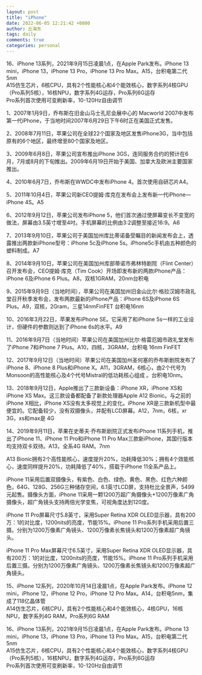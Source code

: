 ```yaml
---
layout: post
title: "iPhone"
date: 2022-06-05 12:21:42 +0800
author: 丘海东 
tags: daily
comments: true
categories: personal
---
```

16、iPhone 13系列，2021年9月15日凌晨1点，在Apple Park发布。iPhone 13 mini，iPhone 13，iPhone 13 Pro，iPhone 13 Pro Max。A15，台积电第二代5nm  
A15仿生芯片，6核CPU，具有2个性能核心和4个能效核心，数字系列4核GPU（Pro系列5核），16核NPU，数字系列4G运存，Pro系列6G运存  
Pro系列首次使用可变刷新率，10-120Hz自由调节

<!--more-->

1、2007年1月9日，乔布斯在旧金山马士孔尼会展中心的 Macworld 2007中发布第一代iPhone，于当地时间2007年6月29日下午6时正在美国正式发售。

2、2008年7月11日，苹果公司在全球22个国家及地区发售iPhone3G，当中包括原有的6个地区，最终增至80个国家及地区。

3、2009年6月8日，苹果公司宣布推出iPhone 3GS，连同服务合约的预计在6月，7月或8月的下旬推出。2009年6月19日开始于美国、加拿大及欧洲主要国家推出。

4、2010年6月7日，乔布斯在WWDC中发布iPhone 4。首次使用自研芯片A4。

5、2011年10月4日，苹果公司新CEO提姆·库克在发布会上发布新一代iPhone—iPhone 4S。A5

6、2012年9月12日，苹果公司发布iPhone 5，他们首次通过使屏幕变长不变宽的做法，屏幕由3.5英寸增至4吋。手机屏幕的比例由3:2调整至接近16:9。A6

7、2013年9月10日，苹果公司于美国加州库比蒂诺备受瞩目的新闻发布会上，透露推出两款新iPhone型号：iPhone 5c及iPhone 5s。iPhone5c手机由五种颜色的塑料制成。A7

8、2014年9月10日，苹果公司在美国加州库部蒂诺市弗林特剧院（Flint Center）召开发布会，CEO提姆·库克（Tim Cook）开场即发布新的两款iPhone产品：iPhone 6及iPhone 6 Plus。A8，双核1GRAM，20nm台积电

9、2015年9月9日（当地时间），苹果公司在美国加州旧金山比尔·格拉汉姆市政礼堂召开秋季发布会，发布两款最新的iPhone产品：iPhone 6S及iPhone 6S Plus。A9，双核，2Gram，三星14nmFinFET 台积电16nm

10、2016年3月22日，苹果发布iPhone SE。它采用了和iPhone 5s一样的工业设计，但硬件的参数则达到了iPhone 6s的水平。A9

11、2016年9月7日（当地时间）苹果公司在美国加州比尔·格雷厄姆市政礼堂发布了iPhone 7和iPhone 7 Plus。A10，四核，3GRAM，台积电 16nm FinFET

12、2017年9月12日（当地时间）苹果公司在美国加州圣何塞的乔布斯剧院发布了iPhone 8、iPhone 8 Plus和iPhone X。A11，3GRAM，6核心，由2个代号为Monsoon的高性能核心及4个代号Mistral的低功耗核心组成 。台积电10nm。

13、2018年9月12日，Apple推出了三款新设备：iPhone XR，iPhone XS和iPhone XS Max。这三款设备都配备了新款处理器Apple A12 Bionic。与之前的iPhone X相比，iPhone XS没有太多视觉上的变化。iPhone XR是三款新机型中最便宜的。它配备较少，没有双摄像头，并配有LCD屏幕。A12，7nm，6核，xr 3G，xs和max是 4G

14、2019年9月11日，苹果在史蒂夫·乔布斯剧院正式发布iPhone 11系列手机，推出了iPhone 11、iPhone 11 Pro和iPhone 11 Pro Max三款新iPhone，其国行版本均支持双卡双待。A13，全系4G RAM。7nm

A13 Bionic拥有2个高性能核心，速度提升20%，功耗降低30%；拥有4个效能核心，速度同样提升20%，功耗降低了40%，搭载于iPhone 11全系产品上。

iPhone 11采用后置双摄像头，有紫色、白色、绿色、黄色、黑色、红色六种颜色，64G、128G、256G三种储存空间，6.1英寸LCD屏，支持杜比全景声，5499元起售。摄像头方面，iPhone 11采用一颗1200万超广角摄像头+1200万像素广角摄像头，超广角镜头支持两倍光学变焦，可视角度达到120度。

iPhone 11 Pro屏幕尺寸5.8英寸，采用Super Retina XDR OLED显示器，具有200万：1的对比度，1200nits的亮度，节能15%。iPhone 11 Pro系列手机采用后置三摄。分别为1200万像素广角镜头、1200万像素长焦镜头和1200万像素超广角镜头。

iPhone 11 Pro Max屏幕尺寸6.5英寸，采用Super Retina XDR OLED显示器，具有200万：1的对比度，1200nits的亮度，节能15%。iPhone 11 Pro系列手机采用后置三摄。分别为1200万像素广角镜头、1200万像素长焦镜头和1200万像素超广角镜头。

15、iPhone 12系列，2020年10月14日凌晨1点，在Apple Park发布。iPhone 12 mini，iPhone 12，iPhone 12 Pro，iPhone 12 Pro Max。A14，台积电5nm，集成了118亿晶体管  
A14仿生芯片，6核CPU，具有2个性能核心和4个能效核心，4核GPU，16核NPU，数字系列4G RAM，Pro系列6G RAM

16、iPhone 13系列，2021年9月15日凌晨1点，在Apple Park发布。iPhone 13 mini，iPhone 13，iPhone 13 Pro，iPhone 13 Pro Max。A15，台积电第二代5nm  
A15仿生芯片，6核CPU，具有2个性能核心和4个能效核心，数字系列4核GPU（Pro系列5核），16核NPU，数字系列4G运存，Pro系列6G运存  
Pro系列首次使用可变刷新率，10-120Hz自由调节


